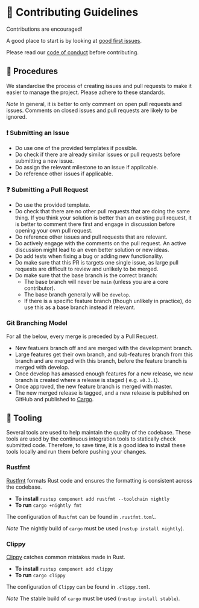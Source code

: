 # 👥 Contributing Guidelines

Contributions are encouraged!

A good place to start is by looking
at [good first issues](https://github.com/JSAbrahams/mamba/labels/good%20first%20issue).

Please read our [code of conduct](/CODE_OF_CONDUCT.md) before contributing.

## 📝 Procedures

We standardise the process of creating issues and pull requests to make it easier to manage the project. Please adhere
to these standards.

*Note* In general, it is better to only comment on open pull requests and issues. Comments on closed issues and pull
requests are likely to be ignored.

### ❗ Submitting an Issue

- Do use one of the provided templates if possible.
- Do check if there are already similar issues or pull requests before submitting a new issue.
- Do assign the relevant milestone to an issue if applicable.
- Do reference other issues if applicable.

### ❓ Submitting a Pull Request

- Do use the provided template.
- Do check that there are no other pull requests that are doing the same thing.
  If you think your solution is better than an existing pull request, it is better to comment there first and engage
  in discussion before opening your own pull request.
- Do reference other issues and pull requests that are relevant.
- Do actively engage with the comments on the pull request.
  An active discussion might lead to an even better solution or new ideas.
- Do add tests when fixing a bug or adding new functionality.
- Do make sure that this PR is targets one single issue, as large pull requests are difficult to review and unlikely to
  be merged.
- Do make sure that the base branch is the correct branch:
  - The base branch will never be `main` (unless you are a core contributor).
  - The base branch generally will be `develop`.
  - If there is a specific feature branch (though unlikely in practice), do use this as a base branch instead if relevant.

### Git Branching Model

For all the below, every merge is preceded by a Pull Request.

- New featuers branch off and are merged with the development branch.
- Large features get their own branch, and sub-features branch from this branch and are merged with this branch, before
  the feature branch is merged with develop.
- Once develop has amassed enough features for a new release, we new branch is created where a release is staged (
  e.g. `v0.3.1`).
- Once approved, the new feature branch is merged with master.
- The new merged release is tagged, and a new release is published on GitHub and published
  to [Cargo](https://crates.io/crates/mamba).

## 🔨 Tooling

Several tools are used to help maintain the quality of the codebase. These tools are used by the continuous integration
tools to statically check submitted code. Therefore, to save time, it is a good idea to install these tools locally and
run them before pushing your changes.

### Rustfmt

[Rustfmt](https://github.com/rust-lang/rustfmt) formats Rust code and ensures the formatting is consistent across the
codebase.

- **To install** `rustup component add rustfmt --toolchain nightly`
- **To run** `cargo +nightly fmt`

The configuration of `Rustfmt` can be found in `.rustfmt.toml`.

*Note* The nightly build of `cargo` must be used (`rustup install nightly`).

### Clippy

[Clippy](https://github.com/rust-lang/rust-clippy) catches common mistakes made in Rust.

- **To install** `rustup component add clippy`
- **To run** `cargo clippy`

The configuration of `Clippy` can be found in `.clippy.toml`.

*Note* The stable build of `cargo` must be used (`rustup install stable`).
